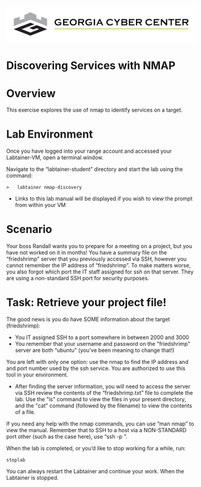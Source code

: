 ![](media/b80e0eacca6dad9d42b5dc3545946591.png)

Discovering Services with NMAP
=================================

Overview
========

This exercise explores the use of nmap to identify services on a target.

Lab Environment
===============

Once you have logged into your range account and accessed your Labtainer-VM,
open a terminal window.

Navigate to the “labtainer-student” directory and start the lab using the
command:

~~~~~~~~~~~~~~~~~~~~~~~~~~~~~~~~~~~~~~~~~~~~~~~~~~~~~~~~~~~~~~~~~~~~~~~~~~~~~~~~
>   labtainer nmap-discovery
~~~~~~~~~~~~~~~~~~~~~~~~~~~~~~~~~~~~~~~~~~~~~~~~~~~~~~~~~~~~~~~~~~~~~~~~~~~~~~~~

-   Links to this lab manual will be displayed if you wish to view the prompt
    from within your VM

Scenario
===============

Your boss Randall wants you to prepare for a meeting on a project, but you have not worked on it in months! You have a summary file on the “friedshrimp” server that you previously accessed via SSH, however you cannot remember the IP address of “friedshrimp”. To make matters worse, you also forgot which port the IT staff assigned for ssh on that server. They are using a non-standard SSH port for security purposes.

Task: Retrieve your project file!
===============

The good news is you do have SOME information about the target (friedshrimp):

- You IT assigned SSH to a port somewhere in between 2000 and 3000
- You remember that your username and password on the "friedshrimp" server are both “ubuntu” (you've been meaning to change that!)

You are left with only one option: use the nmap to find the IP address and and port number used by the ssh service. You are authorized to use this tool in your environment.  

- After finding the server information, you will need to access the server via SSH review the contents of the “friedshrimp.txt” file to complete the lab. Use the "ls" command to view the files in your present directory, and the "cat" command (followed by the filename) to view the contents of a file. 

If you need any help with the nmap commands, you can use “man nmap” to view the manual. Remember that to SSH to a host via a NON-STANDARD port other (such as the case here), use “ssh -p <port number> <host IP>”.
    
When the lab is completed, or you’d like to stop working for a while, run:

```
stoplab
``` 

You can always restart the Labtainer and continue your work. When the Labtainer is stopped. 
